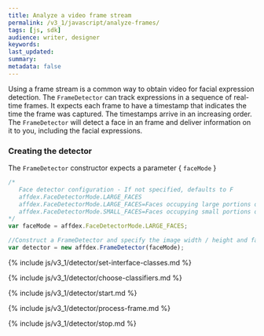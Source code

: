 ```yaml
---
title: Analyze a video frame stream
permalink: /v3_1/javascript/analyze-frames/
tags: [js, sdk]
audience: writer, designer
keywords:
last_updated:
summary:
metadata: false
---
```


Using a frame stream is a common way to obtain video for facial expression detection. The ```FrameDetector``` can track expressions in a sequence of real-time frames. It expects each frame to have a timestamp that indicates the time the frame was captured. The timestamps arrive in an increasing order. The ```FrameDetector``` will detect a face in an frame and deliver information on it to you, including the facial expressions.


### Creating the detector

The ```FrameDetector``` constructor expects a parameter { `faceMode` }

```js
/*
   Face detector configuration - If not specified, defaults to F
   affdex.FaceDetectorMode.LARGE_FACES
   affdex.FaceDetectorMode.LARGE_FACES=Faces occupying large portions of the frame
   affdex.FaceDetectorMode.SMALL_FACES=Faces occupying small portions of the frame
*/
var faceMode = affdex.FaceDetectorMode.LARGE_FACES;

//Construct a FrameDetector and specify the image width / height and face detector mode.
var detector = new affdex.FrameDetector(faceMode);
```

{% include js/v3_1/detector/set-interface-classes.md %}

{% include js/v3_1/detector/choose-classifiers.md %}

{% include js/v3_1/detector/start.md %}

{% include js/v3_1/detector/process-frame.md %}

{% include js/v3_1/detector/stop.md %}
